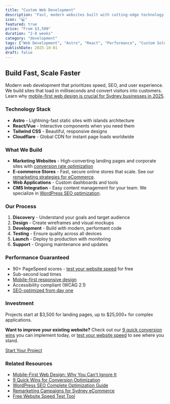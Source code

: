 ```yaml
---
title: "Custom Web Development"
description: "Fast, modern websites built with cutting-edge technology. Optimized for performance, conversions, and growth."
icon: "💻"
featured: true
price: "From $3,500"
duration: "2-8 weeks"
category: "development"
tags: ["Web Development", "Astro", "React", "Performance", "Custom Solutions"]
publishDate: 2025-10-01
draft: false
---
```


## Build Fast, Scale Faster

Modern web development that prioritizes speed, SEO, and user experience. We build sites that load in milliseconds and convert visitors into customers. Learn why [mobile-first web design is crucial for Sydney businesses in 2025](/blog/mobile-first-web-design-why-sydney-businesses-can-t-ignore-it-in-2025/).

### Technology Stack

- **Astro** - Lightning-fast static sites with islands architecture
- **React/Vue** - Interactive components when you need them
- **Tailwind CSS** - Beautiful, responsive designs
- **Cloudflare** - Global CDN for instant page loads worldwide

### What We Build

- **Marketing Websites** - High-converting landing pages and corporate sites with [conversion rate optimization](/blog/conversion-rate-optimization-9-quick-wins-for-sydney-service-businesses/)
- **E-commerce Stores** - Fast, secure online stores that scale. See our [remarketing strategies for eCommerce](/blog/remarketing-campaigns-that-actually-convert-for-sydney-ecommerce/).
- **Web Applications** - Custom dashboards and tools
- **CMS Integration** - Easy content management for your team. We specialize in [WordPress SEO optimization](/blog/wordpress-seo-complete-optimization-guide-for-sydney-websites/).

### Our Process

1. **Discovery** - Understand your goals and target audience
2. **Design** - Create wireframes and visual mockups
3. **Development** - Build with modern, performant code
4. **Testing** - Ensure quality across all devices
5. **Launch** - Deploy to production with monitoring
6. **Support** - Ongoing maintenance and updates

### Performance Guaranteed

- 90+ PageSpeed scores - [test your website speed](/tools/speed-test/) for free
- Sub-second load times
- [Mobile-first responsive design](/blog/mobile-first-web-design-why-sydney-businesses-can-t-ignore-it-in-2025/)
- Accessibility compliant (WCAG 2.1)
- [SEO-optimized from day one](/blog/how-sydney-businesses-rank-number-1-google-2025/)

### Investment

Projects start at $3,500 for landing pages, up to $25,000+ for complex applications.

**Want to improve your existing website?** Check out our [9 quick conversion wins](/blog/conversion-rate-optimization-9-quick-wins-for-sydney-service-businesses/) you can implement today, or [test your website speed](/tools/speed-test/) to see where you stand.

[Start Your Project](/contact)

### Related Resources

- [Mobile-First Web Design: Why You Can't Ignore It](/blog/mobile-first-web-design-why-sydney-businesses-can-t-ignore-it-in-2025/)
- [9 Quick Wins for Conversion Optimization](/blog/conversion-rate-optimization-9-quick-wins-for-sydney-service-businesses/)
- [WordPress SEO Complete Optimization Guide](/blog/wordpress-seo-complete-optimization-guide-for-sydney-websites/)
- [Remarketing Campaigns for Sydney eCommerce](/blog/remarketing-campaigns-that-actually-convert-for-sydney-ecommerce/)
- [Free Website Speed Test Tool](/tools/speed-test/)
